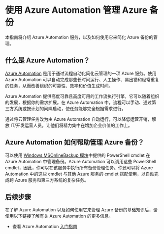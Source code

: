 
<properties 
 pageTitle="使用 Azure Automation 管理 Azure 备份" 
 description="了解如何使用 Azure Automation 服务来管理 Azure 备份。" 
 services="backup, automation" 
 documentationCenter="" 
 authors="eamonoreilly" 
 manager="jwinter" 
 editor=""/>

<tags 
wacn.date="05/15/2015"
 ms.service="backup" 
 ms.workload="storage-backup-recovery" 
 ms.tgt_pltfrm="na" 
 ms.devlang="na" 
 ms.topic="article" 
 ms.date="04/13/2015" 
 ms.author="eamono"/>


# 使用 Azure Automation 管理 Azure 备份

本指南将介绍 Azure Automation 服务，以及如何使用它来简化 Azure 备份的管理。

## 什么是 Azure Automation？

[Azure Automation](/home/features/automation) 是用于通过流程自动化简化云管理的一项 Azure 服务。使用 Azure Automation 可以自动完成那些长时间运行、人工操作、易出错和经常重复的任务，从而改善组织的可靠性、效率和价值生成时间。

Azure Automation 提供高度可靠且高度可用的工作流执行引擎，它可以随着组织的发展，根据你的需求扩展。在 Azure Automation 中，流程可以手动、通过第三方系统或按计划的间隔启动，使任务能够完全根据需求进行。

通过将云管理任务改为由 Azure Automation 自动运行，可以降低运营开销，解放 IT/开发运营人员，让他们将精力集中在增加企业价值的工作上。 


## Azure Automation 如何帮助管理 Azure 备份？

可以使用 [Windows MSOnlineBackup 模块](https://technet.microsoft.com/zh-cn/library/hh770400.aspx)中提供的 PowerShell cmdlet 在 Azure Automation 中管理备份。Azure Automation 可以调用这些 PowerShell cmdlet，因此，你可以在该服务中执行所有备份管理任务。你还可以将 Azure Automation 中的这些 cmdlet 与其他 Azure 服务的 cmdlet 搭配使用，以自动完成跨 Azure 服务和第三方系统的复杂任务。


## 后续步骤

在了解 Azure Automation 以及如何使用它来管理 Azure 备份的基础知识后，请使用以下链接了解有关 Azure Automation 的更多信息。

* 查看 Azure Automation [入门指南](/documentation/articles/automation-create-runbook-from-samples)

<!--HONumber=53-->